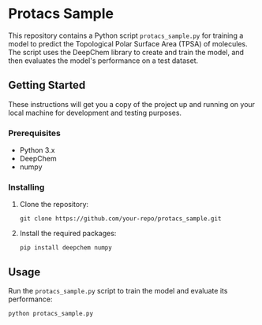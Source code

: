 # Protacs Sample

This repository contains a Python script `protacs_sample.py` for training a model to predict the Topological Polar Surface Area (TPSA) of molecules. The script uses the DeepChem library to create and train the model, and then evaluates the model's performance on a test dataset.

## Getting Started

These instructions will get you a copy of the project up and running on your local machine for development and testing purposes.

### Prerequisites

- Python 3.x
- DeepChem
- numpy

### Installing

1. Clone the repository:
    ```
    git clone https://github.com/your-repo/protacs_sample.git
    ```
2. Install the required packages:
    ```
    pip install deepchem numpy
    ```

## Usage

Run the `protacs_sample.py` script to train the model and evaluate its performance:

```bash
python protacs_sample.py

